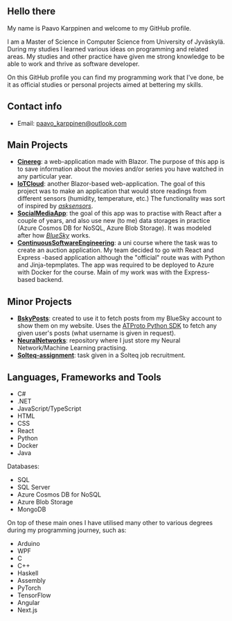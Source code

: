 ## Hello there

My name is Paavo Karppinen and welcome to my GitHub profile. 

I am a Master of Science in Computer Science from University of Jyväskylä. During my studies I learned various ideas on programming and related areas.
My studies and other practice have given me strong knowledge to be able to work and thrive as software developer.

On this GitHub profile you can find my programming work that I've done, be it as official studies or personal projects aimed at bettering my skills.

## Contact info
- Email: [paavo_karppinen@outlook.com](mailto:paavo_karppinen@outlook.com)

## Main Projects
- [**Cinereg**](https://github.com/paavkar/Cinereg): a web-application made with Blazor. The purpose of this app is to save information about the movies
  and/or series you have watched in any particular year.
- [**IoTCloud**](https://github.com/paavkar/IoTCloud): another Blazor-based web-application. The goal of this project was to make an application
  that would store readings from different sensors (humidity, temperature, etc.) The functionality was sort of inspired by [*asksensors*](https://asksensors.com/).
- [**SocialMediaApp**](https://github.com/paavkar/SocialMediaApp): the goal of this app was to practise with React after a couple of years, and also use
  new (to me) data storages in practice (Azure Cosmos DB for NoSQL, Azure Blob Storage). It was modeled after how [*BlueSky*](https://bsky.app) works.
- [**ContinuousSoftwareEngineering**](https://github.com/paavkar/TJTS5901ContinuousSoftwareEngineering): a uni course where the task was to create an auction
  application. My team decided to go with React and Express -based application although the "official" route was with Python and Jinja-tepmplates. The app
  was required to be deployed to Azure with Docker for the course. Main of my work was with the Express-based backend.

## Minor Projects
- [**BskyPosts**](https://github.com/paavkar/BskyPosts): created to use it to fetch posts from my BlueSky account to show them on my website. Uses
  the [ATProto Python SDK](https://atproto.blue/en/latest/) to fetch any given user's posts (what username is given in request).
- [**NeuralNetworks**](https://github.com/paavkar/NeuralNetworks): repository where I just store my Neural Network/Machine Learning practising.
- [**Solteq-assignment**](https://github.com/paavkar/Solteq-assignment): task given in a Solteq job recruitment.

## Languages, Frameworks and Tools
- C#
- .NET
- JavaScript/TypeScript
- HTML
- CSS
- React
- Python
- Docker
- Java
  
Databases:
- SQL
- SQL Server
- Azure Cosmos DB for NoSQL
- Azure Blob Storage
- MongoDB

On top of these main ones I have utilised many other to various degrees during my programming journey, such as:
- Arduino
- WPF
- C
- C++
- Haskell
- Assembly
- PyTorch
- TensorFlow
- Angular
- Next.js
